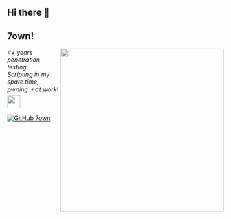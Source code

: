## Hi there 👋
<h2>7own!</h2>
<img align='right' src="https://github-readme-stats.vercel.app/api?username=7own&show_icons=true&theme=dark" width="380">
<p><em>4+ years penetration testing<br>
  Scripting in my spare time, pwning ⚡ at work!<img src="https://media2.giphy.com/media/v1.Y2lkPTc5MGI3NjExNWZpbTRkMDAxcDJtc3dremViZzVyNGg0bWYxY3d2Zmh3dTYwcGZkZiZlcD12MV9pbnRlcm5hbF9naWZfYnlfaWQmY3Q9Zw/X1wdw6wqIePpm/giphy.webp" width="30"> 
</em></p>

[![GitHub 7own](https://img.shields.io/github/followers/7own?label=follow%20github&style=flat-square)](https://github.com/7own)
<!-- Twitter, youtube, twitch, ...)

<p align="left"> <img src="https://komarev.com/ghpvc/?username=7own&label=Profile%20views&color=red&style=flat" alt="7own" /> </p>
<br>
</p>

<h4 align="left">Personal blog:</h4>
<p align="left">
<a href="https://7own.github.io/" target="blank"><img align="center" src="https://cdn.jsdelivr.net/npm/simple-icons@3.0.1/icons/rss.svg" alt="https://7own.github.io/" height="30" width="40" /></a>
</p>
